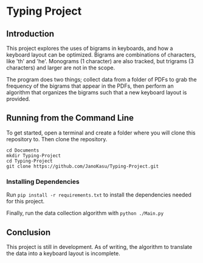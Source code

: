 # Typing Project
## Introduction
This project explores the uses of bigrams in keyboards, and how a keyboard layout can be optimized. Bigrams are combinations of characters, like 'th' and 'he'. Monograms (1 character) are also tracked, but trigrams (3 characters) and larger are not in the scope.

The program does two things; collect data from a folder of PDFs to grab the frequency of the bigrams that appear in the PDFs, then perform an algorithm that organizes the bigrams such that a new keyboard layout is provided.

## Running from the Command Line
To get started, open a terminal and create a folder where you will clone this repository to. Then clone the repository.

```
cd Documents
mkdir Typing-Project
cd Typing-Project
git clone https://github.com/JanoKasu/Typing-Project.git
```

### Installing Dependencies
Run `pip install -r requirements.txt` to install the dependencies needed for this project.

Finally, run the data collection algorithm with `python ./Main.py`

## Conclusion
This project is still in development. As of writing, the algorithm to translate the data into a keyboard layout is incomplete. 
